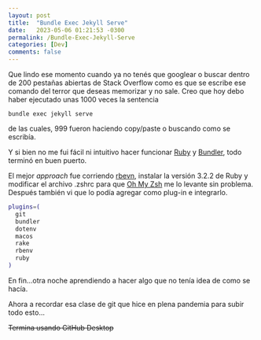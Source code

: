 ```yaml
---
layout: post
title:  "Bundle Exec Jekyll Serve"
date:   2023-05-06 01:21:53 -0300
permalink: /Bundle-Exec-Jekyll-Serve
categories: [Dev]
comments: false
---
```


Que lindo ese momento cuando ya no tenés que googlear o buscar dentro de 200 pestañas abiertas de Stack Overflow como es que se escribe ese comando del terror que deseas memorizar y no sale. Creo que hoy debo haber ejecutado unas 1000 veces la sentencia
```code
bundle exec jekyll serve
```
de las cuales, 999 fueron haciendo copy/paste o buscando como se escribía.

Y si bien no me fui fácil ni intuitivo hacer funcionar [Ruby](https://www.ruby-lang.org/en/) y [Bundler](https://bundler.io), todo terminó en buen puerto.

El mejor *approach* fue corriendo [rbevn](https://github.com/rbenv/rbenv), instalar la versión 3.2.2 de Ruby y modificar el archivo .zshrc para que [Oh My Zsh](https://ohmyz.sh) me lo levante sin problema. Después también vi que lo podía agregar como plug-in e integrarlo.

```bash
plugins=(
  git
  bundler
  dotenv
  macos
  rake
  rbenv
  ruby
)
```
En fin...otra noche aprendiendo a hacer algo que no tenía idea de como se hacía.

Ahora a recordar esa clase de git que hice en plena pandemia para subir todo esto...


~~Termina usando GitHub Desktop~~